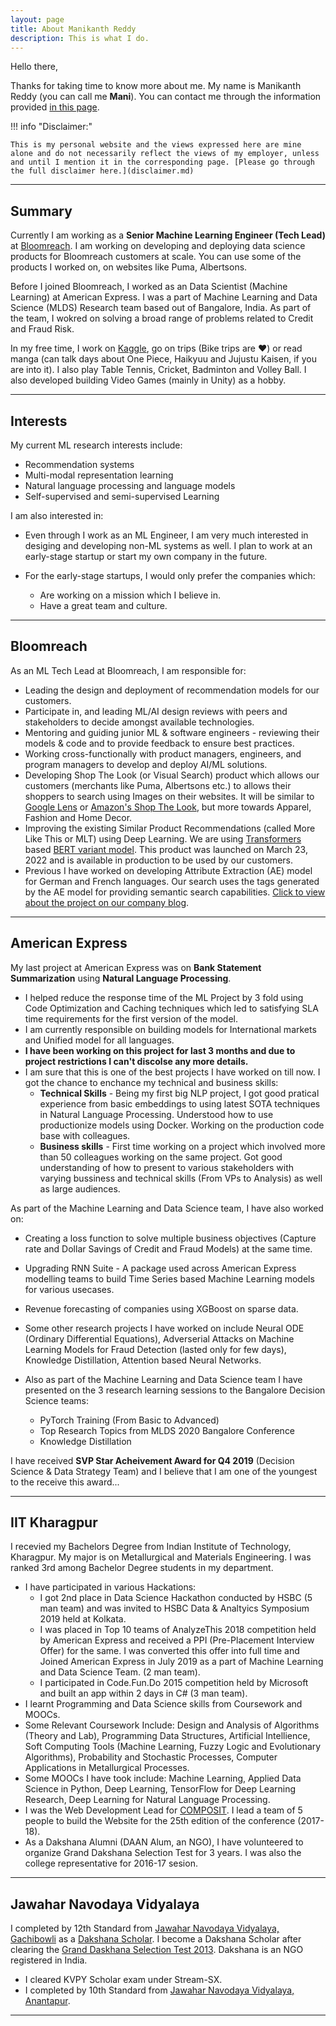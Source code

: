 ```yaml
---
layout: page
title: About Manikanth Reddy
description: This is what I do.
---
```


Hello there,

Thanks for taking time to know more about me. My name is Manikanth Reddy (you can call me **Mani**). You can contact me through the information provided [in this page](contact.md).

!!! info "Disclaimer:"

    This is my personal website and the views expressed here are mine alone and do not necessarily reflect the views of my employer, unless and until I mention it in the corresponding page. [Please go through the full disclaimer here.](disclaimer.md)

---

## Summary

Currently I am working as a **Senior Machine Learning Engineer (Tech Lead)** at <a href="https://www.bloomreach.com/" target="_blank">Bloomreach</a>. I am working on developing and deploying data science products for Bloomreach customers at scale. You can use some of the products I worked on, on websites like Puma, Albertsons.

Before I joined Bloomreach, I worked as an Data Scientist (Machine Learning) at American Express. I was a part of Machine Learning and Data Science (MLDS) Research team based out of Bangalore, India. As part of the team, I wokred on solving a broad range of problems related to Credit and Fraud Risk.

In my free time, I work on [Kaggle](https://kaggle.com/manikanthr5), go on trips (Bike trips are ❤️) or read manga (can talk days about One Piece, Haikyuu and Jujustu Kaisen, if you are into it). I also play Table Tennis, Cricket, Badminton and Volley Ball. I also developed building Video Games (mainly in Unity) as a hobby.

---

## Interests

My current ML research interests include:

- Recommendation systems
- Multi-modal representation learning
- Natural language processing and language models
- Self-supervised and semi-supervised Learning

I am also interested in:

- Even through I work as an ML Engineer, I am very much interested in desiging and developing non-ML systems as well. I plan to work at an early-stage startup or start my own company in the future.
- For the early-stage startups, I would only prefer the companies which:

    * Are working on a mission which I believe in.
    * Have a great team and culture.

---

## Bloomreach

As an ML Tech Lead at Bloomreach, I am responsible for:

- Leading the design and deployment of recommendation models for our customers.
- Participate in, and leading ML/AI design reviews with peers and stakeholders to decide amongst available technologies.
- Mentoring and guiding junior ML & software engineers - reviewing their models & code and to provide feedback to ensure best practices.
- Working cross-functionally with product managers, engineers, and program managers to develop and deploy AI/ML solutions.
- Developing Shop The Look (or Visual Search) product which allows our customers (merchants like Puma, Albertsons etc.) to allows their shoppers to search using Images on their websites. It will be similar to <a href="https://lens.google/" target="_blank" title="Google Lens">Google Lens</a> or <a href="https://www.amazon.com/shopthelook" target="_blank" title="Amazon Shop the Look">Amazon's Shop The Look</a>, but more towards Apparel, Fashion and Home Decor.
- Improving the existing Similar Product Recommendations (called More Like This or MLT) using Deep Learning. We are using <a href="https://arxiv.org/abs/1706.03762" target="_blank" title="Transformers Deep Learning Model"> Transformers</a> based <a href="https://arxiv.org/abs/1810.04805" target="_blank" title="Trasformer based BERT Model">BERT variant model</a>. This product was launched on March 23, 2022 and is available in production to be used by our customers.
- Previous I have worked on developing Attribute Extraction (AE) model for German and French languages. Our search uses the tags generated by the AE model for providing semantic search capabilities. <a href="https://www.bloomreach.com/en/blog/2022/using-ai-based-multilingual-entity-detection-to-build-a-robust-semantic-understanding-capability" title="Using AI-based Multilingual Entity Detection To Build a Robust Semantic Understanding Capability" target="_blank">Click to view about the project on our company blog</a>.

---

## American Express

My last project at American Express was on **Bank Statement Summarization** using **Natural Language Processing**.

- I helped reduce the response time of the ML Project by 3 fold using Code Optimization and Caching techniques which led to satisfying SLA time requirements for the first version of the model.
- I am currently responsible on building models for International markets and Unified model for all languages.
- **I have been working on this project for last 3 months and due to project restrictions I can't discolse any more details.**
- I am sure that this is one of the best projects I have worked on till now. I got the chance to enchance my technical and business skills:
  - **Technical Skills** - Being my first big NLP project, I got good pratical experience from basic embeddings to using latest SOTA techniques in Natural Language Processing. Understood how to use productionize models using Docker. Working on the production code base with colleagues.
  - **Business skills** - First time working on a project which involved more than 50 colleagues working on the same project. Got good understanding of how to present to various stakeholders with varying bussiness and technical skills (From VPs to Analysis) as well as large audiences.

As part of the Machine Learning and Data Science team, I have also worked on:

- Creating a loss function to solve multiple business objectives (Capture rate and Dollar Savings of Credit and Fraud Models) at the same time.
- Upgrading RNN Suite - A package used across American Express modelling teams to build Time Series based Machine Learning models for various usecases.
- Revenue forecasting of companies using XGBoost on sparse data.
- Some other research projects I have worked on include Neural ODE (Ordinary Differential Equations), Adverserial Attacks on Machine Learning Models for Fraud Detection (lasted only for few days), Knowledge Distillation, Attention based Neural Networks.

- Also as part of the Machine Learning and Data Science team I have presented on the 3 research learning sessions to the Bangalore Decision Science teams:
    * PyTorch Training (From Basic to Advanced)
    * Top Research Topics from MLDS 2020 Bangalore Conference
    * Knowledge Distillation

I have received **SVP Star Acheivement Award for Q4 2019** (Decision Science & Data Strategy Team) and I believe that I am one of the youngest to the receive this award...

---

## IIT Kharagpur

I recevied my Bachelors Degree from Indian Institute of Technology, Kharagpur. My major is on Metallurgical and Materials Engineering. I was ranked 3rd among Bachelor Degree students in my department.

- I have participated in various Hackations:
    * I got 2nd place in Data Science Hackathon conducted by HSBC (5 man team) and was invited to HSBC Data & Analtyics Symposium 2019 held at Kolkata.
    * I was placed in Top 10 teams of AnalyzeThis 2018 competition held by American Express and received a PPI (Pre-Placement Interview Offer) for the same. I was converted this offer into full time and Joined American Express in July 2019 as a part of Machine Learning and Data Science Team. (2 man team).
    * I participated in Code.Fun.Do 2015 competition held by Microsoft and built an app within 2 days in C# (3 man team).
- I learnt Programming and Data Science skills from Coursework and MOOCs.
- Some Relevant Coursework Include: Design and Analysis of Algorithms (Theory and Lab), Programming Data Structures, Artificial Intellience, Soft Computing Tools (Machine Learning, Fuzzy Logic and Evolutionary Algorithms), Probability and Stochastic Processes, Computer Applications in Metallurgical Processes.
- Some MOOCs I have took include: Machine Learning, Applied Data Science in Python, Deep Learning, TensorFlow for Deep Learning Research, Deep Learning for Natural Language Processing.
- I was the Web Development Lead for [COMPOSIT](http://www1.iitkgp.ac.in/downloads/composit.htm). I lead a team of 5 people to build the Website for the 25th edition of the conference (2017-18).
- As a Dakshana Alumni (DAAN Alum, an NGO), I have volunteered to organize Grand Dakshana Selection Test for 3 years. I was also the college representative for 2016-17 sesion.

---

## Jawahar Navodaya Vidyalaya

I completed by 12th Standard from [Jawahar Navodaya Vidyalaya, Gachibowli](https://www.navodaya.gov.in/nvs/nvs-school/RANGAREDDY/hi/contact-us/JNV/) as a [Dakshana Scholar](https://dakshana.org/). I become a Dakshana Scholar after clearing the [Grand Daskhana Selection Test 2013](https://dakshana.org/become-a-scholar/). Dakshana is an NGO registered in India.

- I cleared KVPY Scholar exam under Stream-SX.
- I completed by 10th Standard from [Jawahar Navodaya Vidyalaya, Anantapur](https://navodaya.gov.in/nvs/nvs-school/Ananthapuram/en/contact-us/JNV/).

---
